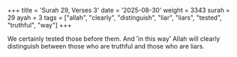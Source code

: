+++
title = 'Surah 29, Verses 3'
date = '2025-08-30'
weight = 3343
surah = 29
ayah = 3
tags = ["allah", "clearly", "distinguish", "liar", "liars", "tested", "truthful", "way"]
+++

We certainly tested those before them. And ˹in this way˺ Allah will clearly distinguish between those who are truthful and those who are liars.